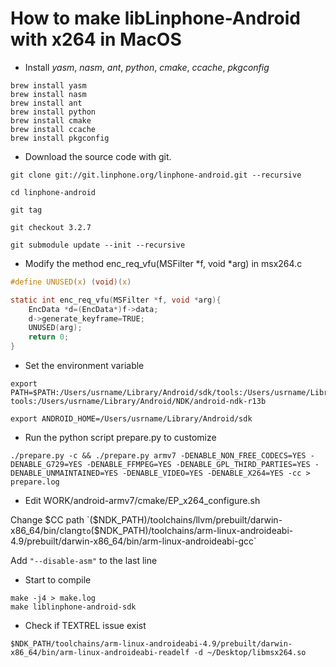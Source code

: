 # How to make libLinphone-Android with x264 in MacOS
* Install _yasm_, _nasm_, _ant_, _python_, _cmake_, _ccache_, _pkgconfig_
```shell
brew install yasm
brew install nasm
brew install ant 
brew install python
brew install cmake
brew install ccache
brew install pkgconfig
```


* Download the source code with git.

`git clone git://git.linphone.org/linphone-android.git --recursive`

`cd linphone-android`

`git tag`

`git checkout 3.2.7`

`git submodule update --init --recursive`

* Modify the method enc_req_vfu(MSFilter *f, void *arg) in msx264.c

```C
#define UNUSED(x) (void)(x)

static int enc_req_vfu(MSFilter *f, void *arg){
	EncData *d=(EncData*)f->data;
	d->generate_keyframe=TRUE;
	UNUSED(arg);
	return 0;
}
```

* Set the environment variable

```shell
export PATH=$PATH:/Users/usrname/Library/Android/sdk/tools:/Users/usrname/Library/Android/sdk/platform-tools:/Users/usrname/Library/Android/NDK/android-ndk-r13b

export ANDROID_HOME=/Users/usrname/Library/Android/sdk
```

* Run the python script prepare.py to customize
```shell
./prepare.py -c && ./prepare.py armv7 -DENABLE_NON_FREE_CODECS=YES -DENABLE_G729=YES -DENABLE_FFMPEG=YES -DENABLE_GPL_THIRD_PARTIES=YES -DENABLE_UNMAINTAINED=YES -DENABLE_VIDEO=YES -DENABLE_X264=YES -cc > prepare.log
```


* Edit WORK/android-armv7/cmake/EP_x264_configure.sh

Change $CC path 
`($NDK_PATH)/toolchains/llvm/prebuilt/darwin-x86_64/bin/clang` to `($NDK_PATH)/toolchains/arm-linux-androideabi-4.9/prebuilt/darwin-x86_64/bin/arm-linux-androideabi-gcc`

Add `"--disable-asm"` to the last line

* Start to compile
```shell
make -j4 > make.log
make liblinphone-android-sdk
```

* Check if TEXTREL issue exist
```shell
$NDK_PATH/toolchains/arm-linux-androideabi-4.9/prebuilt/darwin-x86_64/bin/arm-linux-androideabi-readelf -d ~/Desktop/libmsx264.so
```


